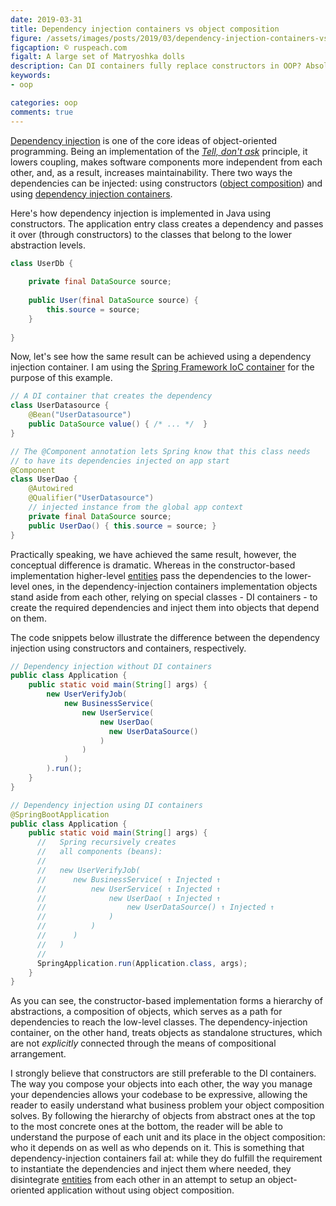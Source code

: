 ```yaml
---
date: 2019-03-31
title: Dependency injection containers vs object composition
figure: /assets/images/posts/2019/03/dependency-injection-containers-vs-object-composition/matryoshka.jpg
figcaption: © ruspeach.com
figalt: A large set of Matryoshka dolls
description: Can DI containers fully replace constructors in OOP? Absolutely not!
keywords:
- oop

categories: oop
comments: true
---
```


[Dependency injection] is one of the core ideas of object-oriented programming.
Being an implementation of the *[Tell, don't ask]* principle, it lowers
coupling, makes software components more independent from each other, and, as a
result, increases maintainability. There two ways the dependencies can be
injected: using constructors ([object composition]) and using
[dependency injection containers].

<!--more-->

Here's how dependency injection is implemented in Java using constructors. The
application entry class creates a dependency and passes it over (through
constructors) to the classes that belong to the lower abstraction levels.

```java
class UserDb {
 
    private final DataSource source;
    
    public User(final DataSource source) {
        this.source = source;
    }
    
}
```

Now, let's see how the same result can be achieved using a dependency injection
container. I am using the [Spring Framework IoC container] for the purpose of
this example.

```java
// A DI container that creates the dependency
class UserDatasource {
    @Bean("UserDatasource")
    public DataSource value() { /* ... */  }
}
```

```java
// The @Component annotation lets Spring know that this class needs
// to have its dependencies injected on app start
@Component 
class UserDao {
    @Autowired
    @Qualifier("UserDatasource")
    // injected instance from the global app context
    private final DataSource source;
    public UserDao() { this.source = source; }
}
```

Practically speaking, we have achieved the same result, however, the conceptual
difference is dramatic. Whereas in the constructor-based implementation
higher-level [entities] pass the dependencies to the lower-level ones, in the
dependency-injection containers implementation objects stand aside from each
other, relying on special classes - DI containers - to create the required
dependencies and inject them into objects that depend on them.

The code snippets below illustrate the difference between the dependency
injection using constructors and containers, respectively.

```java
// Dependency injection without DI containers
public class Application {
    public static void main(String[] args) {
        new UserVerifyJob(
            new BusinessService(
                new UserService(
                    new UserDao(
                      new UserDataSource()
                    )
                )
            )
        ).run();
    }
}
```
```java
// Dependency injection using DI containers
@SpringBootApplication
public class Application {
    public static void main(String[] args) {
      //   Spring recursively creates
      //   all components (beans):
      //
      //   new UserVerifyJob(
      //      new BusinessService( ↑ Injected ↑
      //          new UserService( ↑ Injected ↑
      //              new UserDao( ↑ Injected ↑
      //                  new UserDataSource() ↑ Injected ↑
      //              )
      //          )
      //      )
      //   )
      //
      SpringApplication.run(Application.class, args);
    }
}
```

As you can see, the constructor-based implementation forms a hierarchy of
abstractions, a composition of objects, which serves as a path for dependencies
to reach the low-level classes. The dependency-injection container, on the other
hand, treats objects as standalone structures, which are not *explicitly*
connected through the means of compositional arrangement.
 
I strongly believe that constructors are still preferable to the DI containers.
The way you compose your objects into each other, the way you manage your
dependencies allows your codebase to be expressive, allowing the reader to
easily understand what business problem your object composition solves. By
following the hierarchy of objects from abstract ones at the top to the most
concrete ones at the bottom, the reader will be able to understand the purpose
of each unit and its place in the object composition: who it depends on as well
as who depends on it. This is something that dependency-injection containers
fail at: while they do fulfill the requirement to instantiate the dependencies
and inject them where needed, they disintegrate [entities] from each other in an
attempt to setup an object-oriented application without using object
composition.

[object composition]: https://en.wikipedia.org/wiki/Composition_over_inheritance
[Tell, don't ask]: https://martinfowler.com/bliki/TellDontAsk.html
[Dependency injection]: https://en.wikipedia.org/wiki/Dependency_injection
[dependency injection containers]: https://stackoverflow.com/questions/50718586/what-is-a-di-container
[entities]: /2018/10/08/entity-and-dto.html
[Spring Framework IoC container]: https://docs.spring.io/spring/docs/3.2.x/spring-framework-reference/html/beans.html